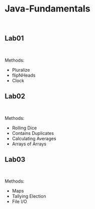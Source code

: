 # Java-Fundamentals
<br>

## Lab01
<br>

Methods:
- Pluralize
- flipNHeads
- Clock

## Lab02
<br>

Methods:
- Rolling Dice
- Contains Duplicates
- Calculating Averages
- Arrays of Arrays

## Lab03
<br>

Methods:
- Maps
- Tallying Election
- File I/O
